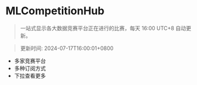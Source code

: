 # MLCompetitionHub

> 一站式显示各大数据竞赛平台正在进行的比赛，每天 16:00 UTC+8 自动更新。
  
> 更新时间: 2024-07-17T16:00:01+0800 

* 多家竞赛平台
* 多种订阅方式
* 下拉查看更多